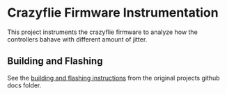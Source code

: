 # Crazyflie Firmware Instrumentation

This project instruments the crazyflie firmware to analyze how the controllers bahave with different amount of jitter.

## Building and Flashing
See the [building and flashing instructions](docs/building-and-flashing/build.md) from the original projects github docs folder.
